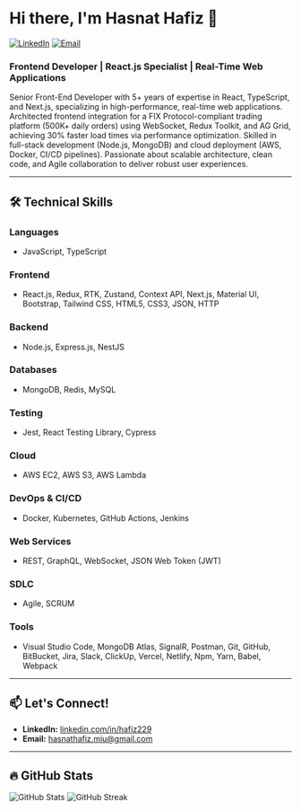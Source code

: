 # Hi there, I'm Hasnat Hafiz 👋

[![LinkedIn](https://img.shields.io/badge/LinkedIn-Connect-blue?style=for-the-badge&logo=linkedin)](https://www.linkedin.com/in/hafiz229)
[![Email](https://img.shields.io/badge/Email-Reach%20Out-red?style=for-the-badge&logo=gmail)](mailto:hasnathafiz.miu@gmail.com)

### **Frontend Developer | React.js Specialist | Real-Time Web Applications**

Senior Front-End Developer with 5+ years of expertise in React, TypeScript, and Next.js, specializing in
high-performance, real-time web applications. Architected frontend integration for a FIX Protocol-compliant trading platform (500K+ daily orders) using WebSocket, Redux Toolkit, and AG Grid, achieving 30% faster load times via performance optimization. Skilled in full-stack development (Node.js, MongoDB) and cloud deployment (AWS, Docker, CI/CD pipelines). Passionate about scalable architecture, clean code, and Agile collaboration to deliver robust user experiences.

---

## 🛠️ **Technical Skills**

### **Languages**
- JavaScript, TypeScript

### **Frontend**
- React.js, Redux, RTK, Zustand, Context API, Next.js, Material UI, Bootstrap, Tailwind CSS, HTML5, CSS3, JSON, HTTP

### **Backend**
- Node.js, Express.js, NestJS

### **Databases**
- MongoDB, Redis, MySQL

### **Testing**
- Jest, React Testing Library, Cypress

### **Cloud**
- AWS EC2, AWS S3, AWS Lambda

### **DevOps & CI/CD**
- Docker, Kubernetes, GitHub Actions, Jenkins

### **Web Services**
- REST, GraphQL, WebSocket, JSON Web Token (JWT)

### **SDLC**
- Agile, SCRUM

### **Tools**
- Visual Studio Code, MongoDB Atlas, SignalR, Postman, Git, GitHub, BitBucket, Jira, Slack, ClickUp, Vercel, Netlify, Npm, Yarn, Babel, Webpack

---

## 📫 **Let's Connect!**
- **LinkedIn:** [linkedin.com/in/hafiz229](https://www.linkedin.com/in/hafiz229)
- **Email:** [hasnathafiz.miu@gmail.com](mailto:hasnathafiz.miu@gmail.com)

---

## 🔥 **GitHub Stats**
![GitHub Stats](https://github-readme-stats.vercel.app/api?username=hafiz229&show_icons=true&theme=radical)
![GitHub Streak](https://github-readme-streak-stats.herokuapp.com/?user=hafiz229&theme=radical)
